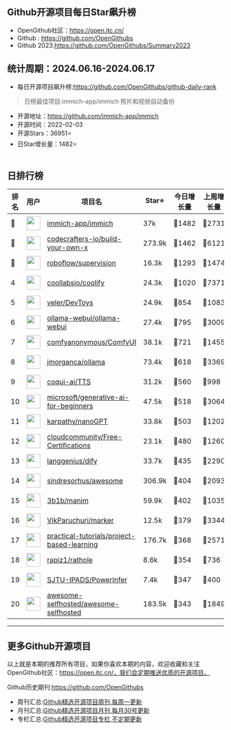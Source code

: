 ## Github开源项目每日Star飙升榜

- OpenGithub社区：https://open.itc.cn/
- Github : https://github.com/OpenGithubs
- Github 2023:https://github.com/OpenGithubs/Summary2023

## 统计周期：2024.06.16-2024.06.17

- 每日开源项目飙升榜:https://github.com/OpenGithubs/github-daily-rank



> 日榜最佳项目:immich-app/immich  照片和视频自动备份

- 开源地址：https://github.com/immich-app/immich
- 开源时间：2022-02-03
- 开源Stars：36951⭐
- 日Star增长量：1482⭐

![]()


## 日排行榜

| 排名        |  用户     |  项目名          | Star⭐          | 今日增长量     | 上周增长量      |  开源时间   |
|------------|------------|---------------|---------------- |--------------|----------------|------------|
| 🥇 | <img src="https://avatars.githubusercontent.com/u/109746326?v=4" alt="" size="32" height="32" width="32" data-view-component="true" class="avatar circle"> | [immich-app/immich](https://github.com/immich-app/immich)| 37k  | 🔺1482| 🔺2731 | 2022-02-03 |
| 🥈 | <img src="https://avatars.githubusercontent.com/u/58904235?v=4" alt="" size="32" height="32" width="32" data-view-component="true" class="avatar circle"> | [codecrafters-io/build-your-own-x](https://github.com/codecrafters-io/build-your-own-x)| 273.9k  | 🔺1462| 🔺6121 | 2018-05-09 |
| 🥉 | <img src="https://avatars.githubusercontent.com/u/53104118?v=4" alt="" size="32" height="32" width="32" data-view-component="true" class="avatar circle"> | [roboflow/supervision](https://github.com/roboflow/supervision)| 16.3k  | 🔺1293| 🔺1474 | 2022-11-28 |
| 4 | <img src="https://avatars.githubusercontent.com/u/60715044?v=4" alt="" size="32" height="32" width="32" data-view-component="true" class="avatar circle"> | [coollabsio/coolify](https://github.com/coollabsio/coolify)| 24.3k  | 🔺1020| 🔺7371 | 2021-01-26 |
| 5 | <img src="https://avatars.githubusercontent.com/u/161959666?v=4" alt="" size="32" height="32" width="32" data-view-component="true" class="avatar circle"> | [veler/DevToys](https://github.com/veler/DevToys)| 24.9k  | 🔺854| 🔺1083 | 2021-09-29 |
| 6 | <img src="https://avatars.githubusercontent.com/u/158137808?v=4" alt="" size="32" height="32" width="32" data-view-component="true" class="avatar circle"> | [ollama-webui/ollama-webui](https://github.com/ollama-webui/ollama-webui)| 27.4k  | 🔺795| 🔺3009 | 2023-10-07 |
| 7 | <img src="https://avatars.githubusercontent.com/u/121283862?u=00e0967075548ed41bd53ed0eacd34ac42d8cef0&v=4" alt="" size="32" height="32" width="32" data-view-component="true" class="avatar circle"> | [comfyanonymous/ComfyUI](https://github.com/comfyanonymous/ComfyUI)| 38.1k  | 🔺721| 🔺1455 | 2023-01-17 |
| 8 | <img src="https://avatars.githubusercontent.com/u/151674099?v=4" alt="" size="32" height="32" width="32" data-view-component="true" class="avatar circle"> | [jmorganca/ollama](https://github.com/jmorganca/ollama)| 73.4k  | 🔺618| 🔺3369 | 2023-06-27 |
| 9 | <img src="https://avatars.githubusercontent.com/u/75583352?v=4" alt="" size="32" height="32" width="32" data-view-component="true" class="avatar circle"> | [coqui-ai/TTS](https://github.com/coqui-ai/TTS)| 31.2k  | 🔺560| 🔺998 | 2020-05-20 |
| 10 | <img src="https://avatars.githubusercontent.com/u/6154722?v=4" alt="" size="32" height="32" width="32" data-view-component="true" class="avatar circle"> | [microsoft/generative-ai-for-beginners](https://github.com/microsoft/generative-ai-for-beginners)| 47.5k  | 🔺518| 🔺3064 | 2023-06-20 |
| 11 | <img src="https://avatars.githubusercontent.com/u/241138?u=05376db54475c3d23b3a409f4c47d14c4855dc28&v=4" alt="" size="32" height="32" width="32" data-view-component="true" class="avatar circle"> | [karpathy/nanoGPT](https://github.com/karpathy/nanoGPT)| 33.8k  | 🔺503| 🔺1202 | 2022-12-28 |
| 12 | <img src="https://avatars.githubusercontent.com/u/68829753?v=4" alt="" size="32" height="32" width="32" data-view-component="true" class="avatar circle"> | [cloudcommunity/Free-Certifications](https://github.com/cloudcommunity/Free-Certifications)| 23.1k  | 🔺480| 🔺1260 | 2020-07-31 |
| 13 | <img src="https://avatars.githubusercontent.com/u/127165244?v=4" alt="" size="32" height="32" width="32" data-view-component="true" class="avatar circle"> | [langgenius/dify](https://github.com/langgenius/dify)| 33.7k  | 🔺435| 🔺2290 | 2023-04-12 |
| 14 | <img src="https://avatars.githubusercontent.com/u/170270?u=34acd557a042ac478d273a4621570cadb6b0bd89&v=4" alt="" size="32" height="32" width="32" data-view-component="true" class="avatar circle"> | [sindresorhus/awesome](https://github.com/sindresorhus/awesome)| 306.9k  | 🔺404| 🔺2093 | 2014-07-11 |
| 15 | <img src="https://avatars.githubusercontent.com/u/11601040?u=ccd223915efaad0958c195ce57bf46ab40d67873&v=4" alt="" size="32" height="32" width="32" data-view-component="true" class="avatar circle"> | [3b1b/manim](https://github.com/3b1b/manim)| 59.9k  | 🔺402| 🔺1035 | 2015-03-23 |
| 16 | <img src="https://avatars.githubusercontent.com/u/913340?v=4" alt="" size="32" height="32" width="32" data-view-component="true" class="avatar circle"> | [VikParuchuri/marker](https://github.com/VikParuchuri/marker)| 12.5k  | 🔺379| 🔺3344 | 2023-10-31 |
| 17 | <img src="https://avatars.githubusercontent.com/u/89421154?v=4" alt="" size="32" height="32" width="32" data-view-component="true" class="avatar circle"> | [practical-tutorials/project-based-learning](https://github.com/practical-tutorials/project-based-learning)| 176.7k  | 🔺368| 🔺2571 | 2017-04-12 |
| 18 | <img src="https://avatars.githubusercontent.com/u/20105061?u=e55c3bf8df9fb523e75fa61da42487496f4880dd&v=4" alt="" size="32" height="32" width="32" data-view-component="true" class="avatar circle"> | [rapiz1/rathole](https://github.com/rapiz1/rathole)| 8.6k  | 🔺354| 🔺736 | 2021-12-14 |
| 19 | <img src="https://avatars.githubusercontent.com/u/10797537?v=4" alt="" size="32" height="32" width="32" data-view-component="true" class="avatar circle"> | [SJTU-IPADS/PowerInfer](https://github.com/SJTU-IPADS/PowerInfer)| 7.4k  | 🔺347| 🔺400 | 2023-12-15 |
| 20 | <img src="https://avatars.githubusercontent.com/u/24270415?v=4" alt="" size="32" height="32" width="32" data-view-component="true" class="avatar circle"> | [awesome-selfhosted/awesome-selfhosted](https://github.com/awesome-selfhosted/awesome-selfhosted)| 183.5k  | 🔺343| 🔺1849 | 2015-06-01 |

---
## 更多Github开源项目

以上就是本期的推荐所有项目，如果你喜欢本期的内容，欢迎收藏和关注OpenGithub社区：https://open.itc.cn/，我们会定期推送优质的开源项目。

Github历史期刊:https://github.com/OpenGithubs
- 周刊汇总:[Github精选开源项目周刊,每周一更新](https://github.com/OpenGithubs/weekly)
- 月刊汇总:[Github精选开源项目月刊,每月30号更新](https://github.com/OpenGithubs/monthly)
- 专栏汇总:[Github精选开源项目专栏,不定期更新](https://github.com/OpenGithubs/selectedColumn)
